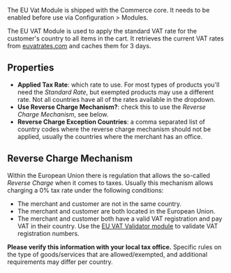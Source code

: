 The EU Vat Module is shipped with the Commerce core. It needs to be enabled before use via Configuration > Modules. 

The EU VAT Module is used to apply the standard VAT rate for the customer's country to all items in the cart. It retrieves the current VAT rates from [euvatrates.com](https://euvatrates.com/) and caches them for 3 days. 

## Properties

- **Applied Tax Rate**: which rate to use. For most types of products you'll need the _Standard Rate_, but exempted products may use a different rate. Not all countries have all of the rates available in the dropdown.
- **Use Reverse Charge Mechanism?**: check this to use the _Reverse Charge Mechanism_, see below.
- **Reverse Charge Exception Countries**: a comma separated list of country codes where the reverse charge mechanism should not be applied, usually the countries where the merchant has an office. 

## Reverse Charge Mechanism

Within the European Union there is regulation that allows the so-called _Reverse Charge_ when it comes to taxes. Usually this mechanism allows charging a 0% tax rate under the following conditions:

- The merchant and customer are not in the same country.
- The merchant and customer are both located in the European Union.
- The merchant and customer both have a valid VAT registration and pay VAT in their country. Use the [EU VAT Validator module](../Address_Validation/EUVat_Validator) to validate VAT registration numbers. 

**Please verify this information with your local tax office.** Specific rules on the type of goods/services that are allowed/exempted, and additional requirements may differ per country.
